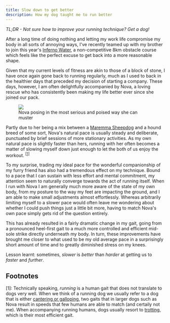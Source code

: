 ```yaml
---
title: Slow down to get better
description: How my dog taught me to run better
---
```


_TL;DR - Not sure how to improve your running technique? Get a dog!_

After a long time of doing nothing and letting my work life compromise my body
in all sorts of annoying ways, I've recently teamed up with my brother to join
this year's [Inferno Water][inferno-run], a non-competitive 8km obstacle course
which feels like the perfect excuse to get back into a more reasonable shape.

Given that my current levels of fitness are akin to those of a block of stone, 
I have once again gone back to running regularly, much as I used to back in the
healthier days that preceded my decision of starting a company. These days, 
however, I am often delightfully accompanied by Nova, a loving rescue who has
consistently been making my life better ever since she joined our pack.

<figure>
  <img src="{{ '/images/nova.jpg' | prepend: site.baseurl | prepend: site.url }}">
  <figcaption>
    Nova posing in the most serious and poised way she can muster
  </figcaption>
</figure>

Partly due to her being a mix between a [Maremma Sheepdog][maremma-sheepdog]
and a hound breed of some sort, Nova's natural pace is usually steady and 
deliberate, punctuated by brief sessions of more stationary activities. As my
own natural pace is slightly faster than hers, running with her often becomes a
matter of slowing myself down just enough to let the both of us enjoy the
workout. <sup>[\[1\]](#foot-1)</sup>

To my surprise, trading my ideal pace for the wonderful companionship of my 
furry friend has also had a tremendous effect on my technique. Bound to a pace
that I can sustain with less effort and mental commitment, my attention seem to
naturally converge towards the act of running itself. When I run with Nova I am
generally much more aware of the state of my own body, from my posture to the 
way my feet are impacting the ground, and I am able to make small adjustments
almost effortlessly. Whereas arbitrarily limiting myself to a slower pace would
often leave me wondering about whether I could push things just a little bit
more, having to match Nova's own pace simply gets rid of the question entirely.

This has already resulted in a fairly dramatic change in my gait, going from a
pronounced heel-first gait to a much more controlled and efficient mid-sole 
strike directly underneath my body. In turn, these improvements have brought me
closer to what used to be my old average pace in a surprisingly short amount of
time and to greatly diminished stress on my knees.

Lesson learnt: sometimes, _slower_ is _better_ than _harder_ at getting us to 
_faster_ and _further_.

## Footnotes

\[<a id="foot-1">1</a>\]: Technically speaking, _running_ is a human gait that
does not translate to dogs very well. When we think of a running dog we usually
refer to a dog that is either [cantering or galloping][dog-gaits], two gaits
that in larger dogs such as Nova result in speeds that few humans are able to 
match (and certaily not me). When accompanying running humans, dogs usually 
resort to [trotting][dog-gaits], which is their most efficient gait.

[inferno-run]: https://www.infernorun.it/it/water/
[maremma-sheepdog]: https://en.wikipedia.org/wiki/Maremma_Sheepdog
[dog-gaits]: https://pethelpful.com/dogs/A-Guide-to-Understanding-Dog-Gait